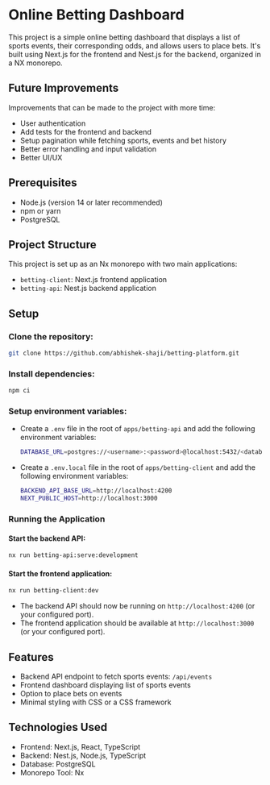 # Online Betting Dashboard

This project is a simple online betting dashboard that displays a list of sports events, their corresponding odds, and allows users to place bets. It's built using Next.js for the frontend and Nest.js for the backend, organized in a NX monorepo.

## Future Improvements
Improvements that can be made to the project with more time:
- User authentication
- Add tests for the frontend and backend
- Setup pagination while fetching sports, events and bet history
- Better error handling and input validation
- Better UI/UX


## Prerequisites

- Node.js (version 14 or later recommended)
- npm or yarn
- PostgreSQL

## Project Structure

This project is set up as an Nx monorepo with two main applications:

- `betting-client`: Next.js frontend application
- `betting-api`: Nest.js backend application

## Setup

### Clone the repository:
```bash
git clone https://github.com/abhishek-shaji/betting-platform.git
```
### Install dependencies:
```bash
npm ci
```
### Setup environment variables:
   - Create a `.env` file in the root of `apps/betting-api` and add the following environment variables:
     ```bash
     DATABASE_URL=postgres://<username>:<password>@localhost:5432/<database>
     ```
   - Create a `.env.local` file in the root of `apps/betting-client` and add the following environment variables:
     ```bash
     BACKEND_API_BASE_URL=http://localhost:4200
     NEXT_PUBLIC_HOST=http://localhost:3000
      ```

### Running the Application
#### Start the backend API:
```bash
nx run betting-api:serve:development
```
#### Start the frontend application:
```bash
nx run betting-client:dev
```

- The backend API should now be running on `http://localhost:4200` (or your configured port).
- The frontend application should be available at `http://localhost:3000` (or your configured port).

## Features

- Backend API endpoint to fetch sports events: `/api/events`
- Frontend dashboard displaying list of sports events
- Option to place bets on events
- Minimal styling with CSS or a CSS framework

## Technologies Used

- Frontend: Next.js, React, TypeScript
- Backend: Nest.js, Node.js, TypeScript
- Database: PostgreSQL
- Monorepo Tool: Nx
